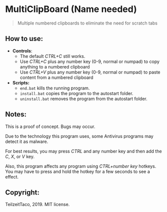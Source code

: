 # MultiClipBoard (Name needed)
> Multiple numbered clipboards to eliminate the need for scratch tabs

## How to use:
* **Controls**:
  * The default *CTRL+C* still works.
  * Use *CTRL+C* plus any number key  (0-9, normal or numpad) to copy anything to a numbered clipboard
  * Use *CTRL+V* plus any number key  (0-9, normal or numpad) to paste content from a numbered clipboard
* **Scripts:**
   * ```end.bat``` kills the running program.
   * ```install.bat``` copies the program to the autostart folder.
   * ```uninstall.bat``` removes the program from the autostart folder.

## Notes:
This is a proof of concept. Bugs may occur.

Due to the technology this program uses, some Antivirus programs may detect it as malware.

For best results, you may press *CTRL* and any number key and then add the *C*, *X*, or *V* key.

Also, this program affects any program using *CTRL+number key* hotkeys. You may have to press and hold the hotkey for a few seconds to see a effect.

## Copyright:
TeilzeitTaco, 2019. MIT license.
